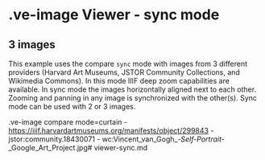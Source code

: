 # .ve-image Viewer - sync mode

## 3 images

This example uses the compare `sync` mode with images from 3 different providers (Harvard Art Museums, JSTOR Community Collections, and Wikimedia Commons).  In this mode IIIF deep zoom capabilities are available.  In sync mode the images horizontally aligned next to each other.  Zooming and panning in any image is synchronized with the other(s).  Sync mode can be used with 2 or 3 images.

.ve-image compare mode=curtain
    - https://iiif.harvardartmuseums.org/manifests/object/299843
    - jstor:community.18430071
    - wc:Vincent_van_Gogh_-_Self-Portrait_-_Google_Art_Project.jpg# viewer-sync.md